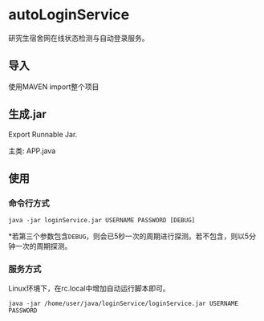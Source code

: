 # autoLoginService 

 研究生宿舍网在线状态检测与自动登录服务。
  
## 导入

使用MAVEN import整个项目

## 生成.jar

Export Runnable Jar.

主类: APP.java

## 使用

### 命令行方式

`java -jar loginService.jar USERNAME PASSWORD [DEBUG]`

*若第三个参数包含`DEBUG`，则会已5秒一次的周期进行探测。若不包含，则以5分钟一次的周期探测。

### 服务方式

Linux环境下，在rc.local中增加自动运行脚本即可。

`java -jar /home/user/java/loginService/loginService.jar USERNAME PASSWORD`

